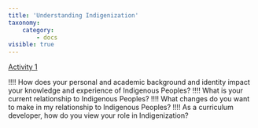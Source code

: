```yaml
---
title: 'Understanding Indigenization'
taxonomy:
    category:
        - docs
visible: true
---
```


[Activity 1](https://opentextbc.ca/indigenizationcurriculumdevelopers/chapter/chapter-1/)

!!!! How does your personal and academic background and identity impact your knowledge and experience of Indigenous Peoples?
!!!! What is your current relationship to Indigenous Peoples?
!!!! What changes do you want to make in my relationship to Indigenous Peoples?
!!!! As a curriculum developer, how do you view your role in Indigenization?
